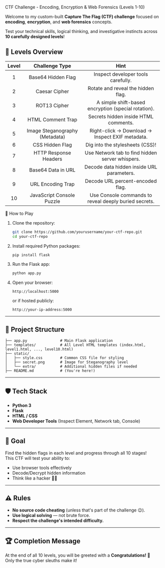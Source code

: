 

 CTF Challenge - Encoding, Encryption & Web Forensics (Levels 1-10)

Welcome to my custom-built  **Capture The Flag (CTF) challenge** focused on **encoding**, **encryption**, and **web forensics** concepts.

Test your technical skills, logical thinking, and investigative instincts across **10 carefully designed levels**!


## 📜 Levels Overview

| Level | Challenge Type                   | Hint                                                      |
|:-----:|:---------------------------------:|:----------------------------------------------------------:|
| 1     | Base64 Hidden Flag                | Inspect developer tools carefully.                        |
| 2     | Caesar Cipher                     | Rotate and reveal the hidden flag.                        |
| 3     | ROT13 Cipher                      | A simple shift-based encryption (special rotation).       |
| 4     | HTML Comment Trap                 | Secrets hidden inside HTML comments.                      |
| 5     | Image Steganography (Metadata)    | Right-click → Download → Inspect EXIF metadata.           |
| 6     | CSS Hidden Flag                   | Dig into the stylesheets (CSS)!                           |
| 7     | HTTP Response Headers             | Use Network tab to find hidden server whispers.           |
| 8     | Base64 Data in URL                 | Decode data hidden inside URL parameters.                 |
| 9     | URL Encoding Trap                 | Decode URL percent-encoded flag.                          |
| 10    | JavaScript Console Puzzle         | Use Console commands to reveal deeply buried secrets.     |



🚀 How to Play

1. Clone the repository:
   ```bash
   git clone https://github.com/yourusername/your-ctf-repo.git
   cd your-ctf-repo
   ```

2. Install required Python packages:
   ```bash
   pip install flask
   ```

3. Run the Flask app:
   ```bash
   python app.py
   ```

4. Open your browser:
   ```
   http://localhost:5000
   ```
   or if hosted publicly:
   ```
   http://your-ip-address:5000
   ```

---

## 📂 Project Structure

```
├── app.py               # Main Flask application
├── templates/           # All Level HTML templates (index.html, level1.html, ..., level10.html)
├── static/
│   ├── style.css        # Common CSS file for styling
│   ├── secret.png       # Image for Steganography level
│   └── extra/           # Additional hidden files if needed
├── README.md            # (You're here!)
```

---

## 🛡️ Tech Stack

- **Python 3**
- **Flask**
- **HTML / CSS**
- **Web Developer Tools** (Inspect Element, Network tab, Console)

---

## 🎯 Goal

Find the hidden flags in each level and progress through all 10 stages!  
This CTF will test your ability to:
- Use browser tools effectively
- Decode/Decrypt hidden information
- Think like a hacker 🕵️‍♂️

---

## ⚠️ Rules

- **No source code cheating** (unless that's part of the challenge 😉).
- **Use logical solving** — not brute force.
- **Respect the challenge's intended difficulty.**

---

## 🏆 Completion Message

At the end of all 10 levels, you will be greeted with a **Congratulations! 🎉**  
Only the true cyber sleuths make it!

